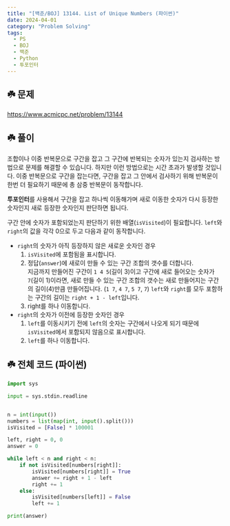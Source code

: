```yaml
---
title: "[백준/BOJ] 13144. List of Unique Numbers (파이썬)"
date: 2024-04-01
category: "Problem Solving"
tags:
  - PS
  - BOJ
  - 백준
  - Python
  - 투포인터
---
```


## ☘️ 문제

https://www.acmicpc.net/problem/13144

## ☘️ 풀이

조합이나 이중 반복문으로 구간을 잡고 그 구간에 반복되는 숫자가 있는지 검사하는 방법으로 문제를 해결할 수 있습니다. 하지만 이런 방법으로는 시간 초과가 발생할 것입니다. 이중 반복문으로 구간을 잡는다면, 구간을 잡고 그 안에서 검사하기 위해 반복문이 한번 더 필요하기 때문에 총 삼중 반복문이 동작합니다.

**투포인터**를 사용해서 구간을 잡고 하나씩 이동해가며 새로 이동한 숫자가 다시 등장한 숫자인지 새로 등장한 숫자인지 판단하면 됩니다.

구간 안에 숫자가 포함되었는지 판단하기 위한 배열(`isVisited`)이 필요합니다. `left`와 `right`의 값을 각각 0으로 두고 다음과 같이 동작합니다.

- `right`의 숫자가 아직 등장하지 않은 새로운 숫자인 경우
  1.  `isVisited`에 포함됨을 표시합니다.
  2.  정답(`answer`)에 새로이 만들 수 있는 구간 조합의 갯수를 더합니다.  
      지금까지 만들어진 구간이 `1 4 5`(길이 3)이고 구간에 새로 들어오는 숫자가 `7`(길이 1)이라면, 새로 만들 수 있는 구간 조합의 갯수는 새로 만들어지는 구간의 길이(4)만큼 만들어집니다. (`1 7`, `4 7`, `5 7`, `7`) `left`와 `right`를 모두 포함하는 구간의 길이는 `right + 1 - left`입니다.
  3.  right를 하나 이동합니다.
- `right`의 숫자가 이전에 등장한 숫자인 경우
  1.  `left`를 이동시키기 전에 `left`의 숫자는 구간에서 나오게 되기 때문에 `isVisited`에서 포함되지 않음으로 표시합니다.
  2.  `left`를 하나 이동합니다.

## ☘️ 전체 코드 (파이썬)

```python
import sys

input = sys.stdin.readline


n = int(input())
numbers = list(map(int, input().split()))
isVisited = [False] * 100001

left, right = 0, 0
answer = 0

while left < n and right < n:
    if not isVisited[numbers[right]]:
        isVisited[numbers[right]] = True
        answer += right + 1 - left
        right += 1
    else:
        isVisited[numbers[left]] = False
        left += 1

print(answer)
```
